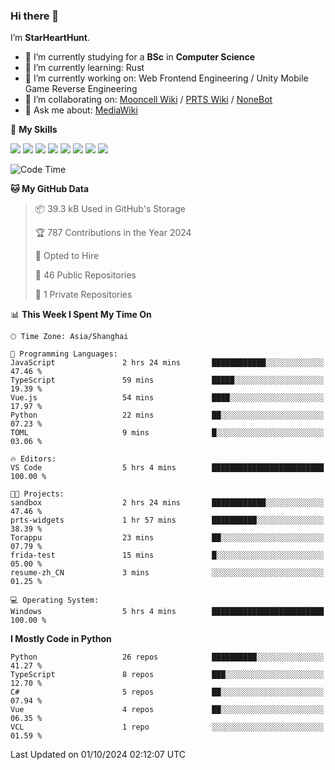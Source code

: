### Hi there 👋

I’m **StarHeartHunt**.

- 🏫 I’m currently studying for a **BSc** in **Computer Science**
- 🌱 I’m currently learning: Rust
- 🔭 I’m currently working on: Web Frontend Engineering / Unity Mobile Game Reverse Engineering
- 👯 I’m collaborating on: [Mooncell Wiki](https://fgo.wiki/) / [PRTS Wiki](http://prts.wiki/) / [NoneBot](https://github.com/nonebot)
- 💬 Ask me about: [MediaWiki](https://www.mediawiki.org)

🌟 **My Skills**

![](https://img.shields.io/badge/-Python-3e74a2?style=flat-square&logo=Python&logoColor=fff)
![](https://img.shields.io/badge/-Node.js-339933?style=flat-square&logo=node.js&logoColor=fff)
![](https://img.shields.io/badge/-Vue-4fc08d?style=flat-square&logo=vue.js&logoColor=fff)
![](https://img.shields.io/badge/-React-2d98ce?style=flat-square&logo=React&logoColor=fff)
![](https://img.shields.io/badge/-TypeScript-3178C6?style=flat-square&logo=TypeScript&logoColor=fff)
![](https://img.shields.io/badge/-Docker-2496ED?style=flat-square&logo=Docker&logoColor=fff)
![](https://img.shields.io/badge/-Linux-000000?style=flat-square&logo=Linux&logoColor=fff)
![](https://img.shields.io/badge/-Dotnet-512bd4?style=flat-square&logo=.net&logoColor=fff)

<!--START_SECTION:waka-->
![Code Time](http://img.shields.io/badge/Code%20Time-1%2C358%20hrs%2012%20mins-blue)

**🐱 My GitHub Data** 

> 📦 39.3 kB Used in GitHub's Storage 
 > 
> 🏆 787 Contributions in the Year 2024
 > 
> 💼 Opted to Hire
 > 
> 📜 46 Public Repositories 
 > 
> 🔑 1 Private Repositories 
 > 
📊 **This Week I Spent My Time On** 

```text
🕑︎ Time Zone: Asia/Shanghai

💬 Programming Languages: 
JavaScript               2 hrs 24 mins       ████████████░░░░░░░░░░░░░   47.46 % 
TypeScript               59 mins             █████░░░░░░░░░░░░░░░░░░░░   19.39 % 
Vue.js                   54 mins             ████░░░░░░░░░░░░░░░░░░░░░   17.97 % 
Python                   22 mins             ██░░░░░░░░░░░░░░░░░░░░░░░   07.23 % 
TOML                     9 mins              █░░░░░░░░░░░░░░░░░░░░░░░░   03.06 % 

🔥 Editors: 
VS Code                  5 hrs 4 mins        █████████████████████████   100.00 % 

🐱‍💻 Projects: 
sandbox                  2 hrs 24 mins       ████████████░░░░░░░░░░░░░   47.46 % 
prts-widgets             1 hr 57 mins        ██████████░░░░░░░░░░░░░░░   38.39 % 
Torappu                  23 mins             ██░░░░░░░░░░░░░░░░░░░░░░░   07.79 % 
frida-test               15 mins             █░░░░░░░░░░░░░░░░░░░░░░░░   05.00 % 
resume-zh_CN             3 mins              ░░░░░░░░░░░░░░░░░░░░░░░░░   01.25 % 

💻 Operating System: 
Windows                  5 hrs 4 mins        █████████████████████████   100.00 % 
```

**I Mostly Code in Python** 

```text
Python                   26 repos            ██████████░░░░░░░░░░░░░░░   41.27 % 
TypeScript               8 repos             ███░░░░░░░░░░░░░░░░░░░░░░   12.70 % 
C#                       5 repos             ██░░░░░░░░░░░░░░░░░░░░░░░   07.94 % 
Vue                      4 repos             ██░░░░░░░░░░░░░░░░░░░░░░░   06.35 % 
VCL                      1 repo              ░░░░░░░░░░░░░░░░░░░░░░░░░   01.59 % 
```




 Last Updated on 01/10/2024 02:12:07 UTC
<!--END_SECTION:waka-->
